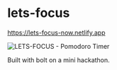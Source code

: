 # lets-focus

https://lets-focus-now.netlify.app

![LETS-FOCUS - Pomodoro Timer](https://github.com/user-attachments/assets/720ad5c9-1bb1-459d-bc34-0e249a2687fe)

Built with bolt on a mini hackathon.
